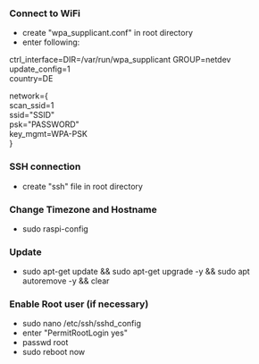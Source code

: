 ### Connect to WiFi  
* create "wpa_supplicant.conf" in root directory  
* enter following:  

ctrl_interface=DIR=/var/run/wpa_supplicant GROUP=netdev  
update_config=1  
country=DE  

network={  
	scan_ssid=1  
	ssid="SSID"  
	psk="PASSWORD"  
	key_mgmt=WPA-PSK  
}  
### SSH connection
* create "ssh" file in root directory  

### Change Timezone and Hostname  
* sudo raspi-config  

### Update  
* sudo apt-get update && sudo apt-get upgrade -y && sudo apt autoremove -y && clear

### Enable Root user (if necessary)
* sudo nano /etc/ssh/sshd_config  
* enter "PermitRootLogin yes"  
* passwd root  
* sudo reboot now 